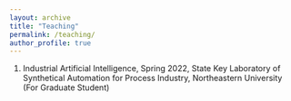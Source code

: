 ```yaml
---
layout: archive
title: "Teaching"
permalink: /teaching/
author_profile: true
---
```


1. Industrial Artificial Intelligence, Spring 2022, State Key Laboratory of Synthetical Automation for Process Industry, Northeastern University (For Graduate Student)


